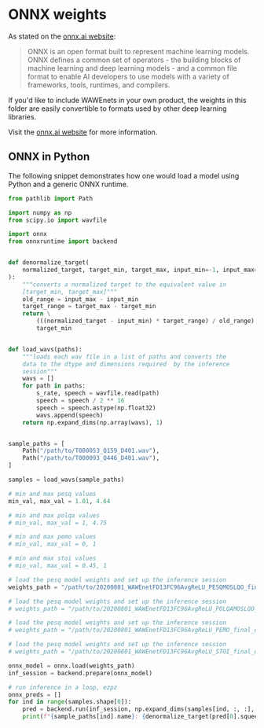# ONNX weights

As stated on the [onnx.ai website](https://onnx.ai/):

> ONNX is an open format built to represent machine learning models. ONNX defines a common set of operators - the building blocks of machine learning and deep learning models - and a common file format to enable AI developers to use models with a variety of frameworks, tools, runtimes, and compilers.

If you'd like to include WAWEnets in your own product, the weights in this folder are easily convertible to formats used by other deep learning libraries.

Visit the [onnx.ai website](https://onnx.ai/) for more information.

## ONNX in Python

The following snippet demonstrates how one would load a model using Python and a generic ONNX runtime.

``` python 3
from pathlib import Path

import numpy as np
from scipy.io import wavfile

import onnx
from onnxruntime import backend


def denormalize_target(
    normalized_target, target_min, target_max, input_min=-1, input_max=1
):
    """converts a normalized target to the equivalent value in
    [target_min, target_max]"""
    old_range = input_max - input_min
    target_range = target_max - target_min
    return \
        (((normalized_target - input_min) * target_range) / old_range) + \
        target_min


def load_wavs(paths):
    """loads each wav file in a list of paths and converts the
    data to the dtype and dimensions required  by the inference
    session"""
    wavs = []
    for path in paths:
        s_rate, speech = wavfile.read(path)
        speech = speech / 2 ** 16
        speech = speech.astype(np.float32)
        wavs.append(speech)
    return np.expand_dims(np.array(wavs), 1)


sample_paths = [
    Path("/path/to/T000053_Q159_D401.wav"),
    Path("/path/to/T000093_Q446_D401.wav"),
]

samples = load_wavs(sample_paths)

# min and max pesq values
min_val, max_val = 1.01, 4.64

# min and max polqa values
# min_val, max_val = 1, 4.75

# min and max pemo values
# min_val, max_val = 0, 1

# min and max stoi values
# min_val, max_val = 0.45, 1

# load the pesq model weights and set up the inference session
weights_path = "/path/to/20200801_WAWEnetFD13FC96AvgReLU_PESQMOSLQO_final_onnx_eval.onnx"

# load the pesq model weights and set up the inference session
# weights_path = "/path/to/20200801_WAWEnetFD13FC96AvgReLU_POLQAMOSLQO_final_onnx_eval.onnx"

# load the pesq model weights and set up the inference session
# weights_path = "/path/to/20200801_WAWEnetFD13FC96AvgReLU_PEMO_final_onnx_eval.onnx"

# load the pesq model weights and set up the inference session
# weights_path = "/path/to/20200801_WAWEnetFD13FC96AvgReLU_STOI_final_onnx_eval.onnx"

onnx_model = onnx.load(weights_path)
inf_session = backend.prepare(onnx_model)

# run inference in a loop, ezpz
onnx_preds = []
for ind in range(samples.shape[0]):
    pred = backend.run(inf_session, np.expand_dims(samples[ind, :, :], 0))
    print(f"{sample_paths[ind].name}: {denormalize_target(pred[0].squeeze(), min_val, max_val)}")
```